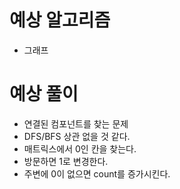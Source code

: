 # 예상 알고리즘
- 그래프

# 예상 풀이
- 연결된 컴포넌트를 찾는 문제
- DFS/BFS 상관 없을 것 같다.
- 매트릭스에서 0인 칸을 찾는다.
- 방문하면 1로 변경한다.
- 주변에 0이 없으면 count를 증가시킨다.
